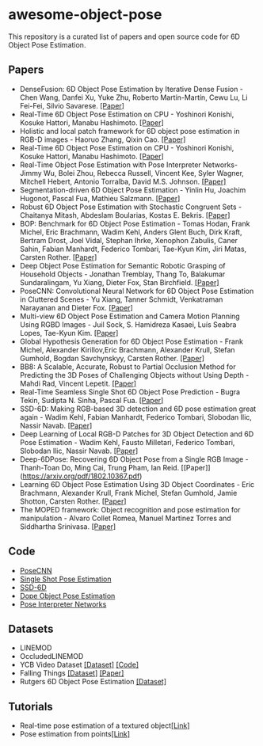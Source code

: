 # awesome-object-pose
This repository is a curated list of papers and open source code for 6D Object Pose Estimation.

## Papers
* DenseFusion: 6D Object Pose Estimation by Iterative Dense Fusion - Chen Wang, Danfei Xu, Yuke Zhu, Roberto Martín-Martín, Cewu Lu, Li Fei-Fei, Silvio Savarese. [[Paper]](https://arxiv.org/pdf/1901.04780.pdf)
* Real-Time 6D Object Pose Estimation on CPU - Yoshinori Konishi, Kosuke Hattori, Manabu Hashimoto. [[Paper]](https://arxiv.org/pdf/1811.08588.pdf)
* Holistic and local patch framework for 6D object pose estimation in RGB-D images - Haoruo Zhang, Qixin Cao. [[Paper]](https://www.sciencedirect.com/science/article/pii/S1077314219300050)
* Real-Time 6D Object Pose Estimation on CPU - Yoshinori Konishi, Kosuke Hattori, Manabu Hashimoto. [[Paper]](https://arxiv.org/pdf/1811.08588.pdf)
* Real-Time Object Pose Estimation with Pose Interpreter Networks- Jimmy Wu, Bolei Zhou, Rebecca Russell, Vincent Kee, Syler Wagner, Mitchell Hebert, Antonio Torralba, David M.S. Johnson. [[Paper]](https://arxiv.org/pdf/1808.01099.pdf)
* Segmentation-driven 6D Object Pose Estimation - Yinlin Hu, Joachim Hugonot, Pascal Fua, Mathieu Salzmann. [[Paper]](https://arxiv.org/pdf/1812.02541.pdf)
* Robust 6D Object Pose Estimation with Stochastic Congruent Sets - Chaitanya Mitash, Abdeslam Boularias, Kostas E. Bekris. [[Paper]](http://bmvc2018.org/contents/papers/1046.pdf)
* BOP: Benchmark for 6D Object Pose Estimation - Tomas Hodan, Frank Michel, Eric Brachmann, Wadim Kehl, Anders Glent Buch, Dirk Kraft, Bertram Drost, Joel Vidal, Stephan Ihrke, Xenophon Zabulis, Caner Sahin, Fabian Manhardt, Federico Tombari, Tae-Kyun Kim, Jiri Matas, Carsten Rother. [[Paper]](https://arxiv.org/pdf/1808.08319.pdf)
* Deep Object Pose Estimation for Semantic Robotic Grasping of Household Objects - Jonathan Tremblay, Thang To, Balakumar Sundaralingam, Yu Xiang, Dieter Fox, Stan Birchfield. [[Paper]](https://arxiv.org/pdf/1809.10790.pdf)
* PoseCNN: Convolutional Neural Network for 6D Object Pose Estimation in Cluttered Scenes - Yu Xiang, Tanner Schmidt, Venkatraman Narayanan and Dieter Fox. [[Paper]](https://arxiv.org/pdf/1711.00199.pdf)
* Multi-view 6D Object Pose Estimation and Camera Motion Planning Using RGBD Images - Juil Sock, S. Hamidreza Kasaei, Luís Seabra Lopes, Tae-Kyun Kim. [[Paper]](https://ieeexplore.ieee.org/document/8265470)
* Global Hypothesis Generation for 6D Object Pose Estimation - Frank Michel, Alexander Kirillov,Eric Brachmann, Alexander Krull, Stefan Gumhold, Bogdan Savchynskyy, Carsten Rother. [[Paper]](https://ieeexplore.ieee.org/document/8099503) 
* BB8: A Scalable, Accurate, Robust to Partial Occlusion Method for Predicting the 3D Poses of Challenging Objects without Using Depth - Mahdi Rad, Vincent Lepetit. [[Paper]](https://arxiv.org/abs/1703.10896)
* Real-Time Seamless Single Shot 6D Object Pose Prediction - Bugra Tekin, Sudipta N. Sinha, Pascal Fua. [[Paper]](https://arxiv.org/pdf/1711.08848.pdf)
* SSD-6D: Making RGB-based 3D detection and 6D pose estimation great again - Wadim Kehl, Fabian Manhardt, Federico Tombari, Slobodan Ilic, Nassir Navab. [[Paper]](https://arxiv.org/pdf/1711.10006.pdf)
* Deep Learning of Local RGB-D Patches for 3D Object Detection and 6D Pose Estimation - Wadim Kehl, Fausto Milletari, Federico Tombari, Slobodan Ilic, Nassir Navab. [[Paper]](https://arxiv.org/pdf/1607.06038.pdf)
* Deep-6DPose: Recovering 6D Object Pose from a Single RGB Image - Thanh-Toan Do, Ming Cai, Trung Pham, Ian Reid. [[Paper]] (https://arxiv.org/pdf/1802.10367.pdf)
* Learning 6D Object Pose Estimation Using 3D Object Coordinates - Eric Brachmann, Alexander Krull, Frank Michel, Stefan Gumhold, Jamie Shotton, Carsten Rother. [[Paper]](https://link.springer.com/content/pdf/10.1007%2F978-3-319-10605-2_35.pdf)
* The MOPED framework: Object recognition and pose estimation for manipulation - Alvaro Collet Romea, Manuel Martinez Torres and Siddhartha Srinivasa. [[Paper]](https://www.ri.cmu.edu/pub_files/2011/9/moped.pdf)



## Code
* [PoseCNN](https://github.com/yuxng/PoseCNN)
* [Single Shot Pose Estimation](https://github.com/Microsoft/singleshotpose)
* [SSD-6D](https://github.com/wadimkehl/ssd-6d)
* [Dope Object Pose Estimation](https://github.com/NVlabs/Deep_Object_Pose)
* [Pose Interpreter Networks](https://github.com/jimmyyhwu/pose-interpreter-networks)


## Datasets
* LINEMOD
* OccludedLINEMOD
* YCB Video Dataset [[Dataset]](https://rse-lab.cs.washington.edu/projects/posecnn/) [[Code]](https://github.com/yuxng/YCB_Video_toolbox)
* Falling Things [[Dataset]](http://research.nvidia.com/publication/2018-06_Falling-Things) [[Paper]](https://arxiv.org/pdf/1804.06534.pdf) 
* Rutgers 6D Object Pose Estimation [[Dataset]](http://www.pracsyslab.org/pose_estimation)

## Tutorials
* Real-time pose estimation of a textured object[[Link]](https://docs.opencv.org/3.3.0/dc/d2c/tutorial_real_time_pose.html)
* Pose estimation from points[[Link]](http://visp-doc.inria.fr/doxygen/visp-daily/tutorial-pose-estimation.html)
